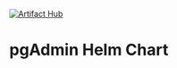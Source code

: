 [![Artifact Hub](https://img.shields.io/endpoint?url=https://artifacthub.io/badge/repository/arunalakmal)](https://artifacthub.io/packages/search?repo=arunalakmal)

# pgAdmin Helm Chart